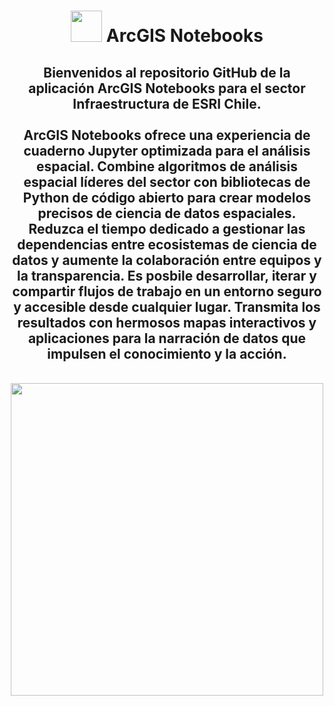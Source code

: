 <div id="title" align="center">   <h1><img src="https://www.esri.com/content/dam/esrisites/en-us/arcgis/products/arcgis-notebooks/assets/arcgis-notebooks-logo.png" width="50"/> ArcGIS Notebooks </h1></div>

<div id="header" align="center">
  <h2>Bienvenidos al repositorio GitHub de la aplicación ArcGIS Notebooks para el sector Infraestructura de ESRI Chile.<br>
    <br>
    ArcGIS Notebooks ofrece una experiencia de cuaderno Jupyter optimizada para el análisis espacial. Combine algoritmos de análisis espacial líderes del sector con bibliotecas de Python de código abierto para crear modelos precisos de ciencia de datos espaciales. Reduzca el tiempo dedicado a gestionar las dependencias entre ecosistemas de ciencia de datos y aumente la colaboración entre equipos y la transparencia. 
    Es posbile desarrollar, iterar y compartir flujos de trabajo en un entorno seguro y accesible desde cualquier lugar. Transmita los resultados con hermosos mapas interactivos y aplicaciones para la narración de datos que impulsen el conocimiento y la acción.</h2><br>
    <img src="https://www.esri.com/content/dam/esrisites/en-us/arcgis/products/arcgis-field-maps/assets/arcgis-fieldmaps-banner-fg.png" width="500"/><br>
</div>
